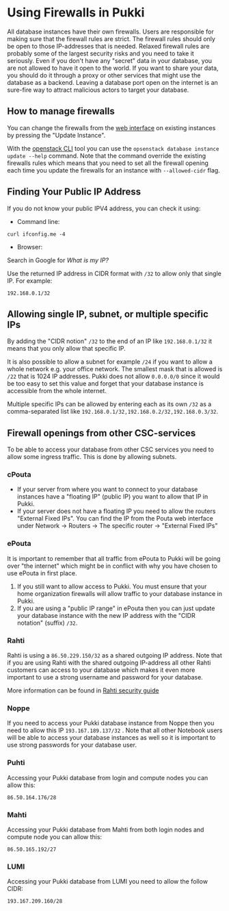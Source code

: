 # Using Firewalls in Pukki

All database instances have their own firewalls. Users are responsible for making sure that the firewall rules are strict. The firewall rules should only be open to those IP-addresses that is needed. Relaxed firewall rules are probably some of the largest security risks and you need to take it seriously. Even if you don't have any "secret" data in your database, you are not allowed to have it open to the world. If you want to share your data, you should do it through a proxy or other services that might use the database as a backend. Leaving a database port open on the internet is an sure-fire way to attract malicious actors to target your database.

## How to manage firewalls

You can change the firewalls from the [web interface](https://pukki.dbaas.csc.fi) on existing
instances by pressing the "Update Instance".

With the [openstack CLI](cli.md) tool you can use the `opsenstack database instance update --help` command.
Note that the command override the existing firewalls rules which means that you need to set all
the firewall opening each time you update the firewalls for an instance with `--allowed-cidr` flag.

## Finding Your Public IP Address

If you do not know your public IPV4 address, you can check it using:

* Command line:

```
curl ifconfig.me -4
```

* Browser:

Search in Google for *What is my IP?*

Use the returned IP address in CIDR format with `/32` to allow only that single IP.
For example:

```
192.168.0.1/32
```

## Allowing single IP, subnet, or multiple specific IPs

By adding the "CIDR notion" `/32` to the end of an IP like `192.168.0.1/32` it means that you only
allow that specific IP.

It is also possible to allow a subnet for example `/24` if you want to allow a whole network e.g.
your office network. The smallest mask that is allowed is `/22` that is 1024 IP addresses.
Pukki does not allow `0.0.0.0/0` since it would be too easy to set this value and forget that your
database instance is accessible from the whole internet.

Multiple specific IPs can be allowed by entering each as its own `/32` as a comma-separated list like
`192.168.0.1/32,192.168.0.2/32,192.168.0.3/32`.

## Firewall openings from other CSC-services

To be able to access your database from other CSC services you need to allow some ingress traffic.
This is done by allowing subnets.

### cPouta

* If your server from where you want to connect to your database instances have a "floating IP"
(public IP) you want to allow that IP in Pukki.
* If your server does not have a floating IP you need to allow the routers "External Fixed IPs".
You can find the IP from the Pouta web interface under Network -> Routers -> The specific router ->
"External Fixed IPs"


### ePouta

It is important to remember that all traffic from ePouta to Pukki will be going over "the internet"
which might be in conflict with why you have chosen to use ePouta in first place.

1. If you still want to allow access to Pukki. You must ensure that your home organization firewalls
will allow traffic to your database instance in Pukki.
2. If you are using a "public IP range" in ePouta then you can just update your database instance
with the new IP address with the "CIDR notation" (suffix) `/32`.

### Rahti

Rahti is using a `86.50.229.150/32` as a shared outgoing IP address. Note that if you are using
Rahti with the shared outgoing IP-address all other Rahti customers can access to your database
which makes it even more important to use a strong username and password for your database.

More information can be found in [Rahti security guide](../rahti/security-guide.md)



### Noppe
If you need to access your Pukki database instance from Noppe then you need to allow this IP
`193.167.189.137/32` . Note that all other Notebook users will be able to access your database
instances as well so it is important to use strong passwords for your database user.

### Puhti

Accessing your Pukki database from login and compute nodes you can allow this:

```
86.50.164.176/28
```

<!--
If one would like to have even strictre rules one could limit it only these
puhti-nat-[1,2].csc.fi and puhti-login[11-15].csc.fi
-->

### Mahti

Accessing your Pukki database from Mahti from both login nodes and compute node you can allow this:

```
86.50.165.192/27
```

<!--
Some alternatives:
86.50.165.192/27
86.50.165.200/30 + 86.50.165.208/28
86.50.165.200/30 + 86.50.165.208/29 + 86.50.165.216/32
86.50.165.200/30 + 86.50.165.211/32 + 86.50.165.212/30 + 86.50.165.216/32
-->
### LUMI

Accessing your Pukki database from LUMI you need to allow the follow CIDR:

```
193.167.209.160/28
```
